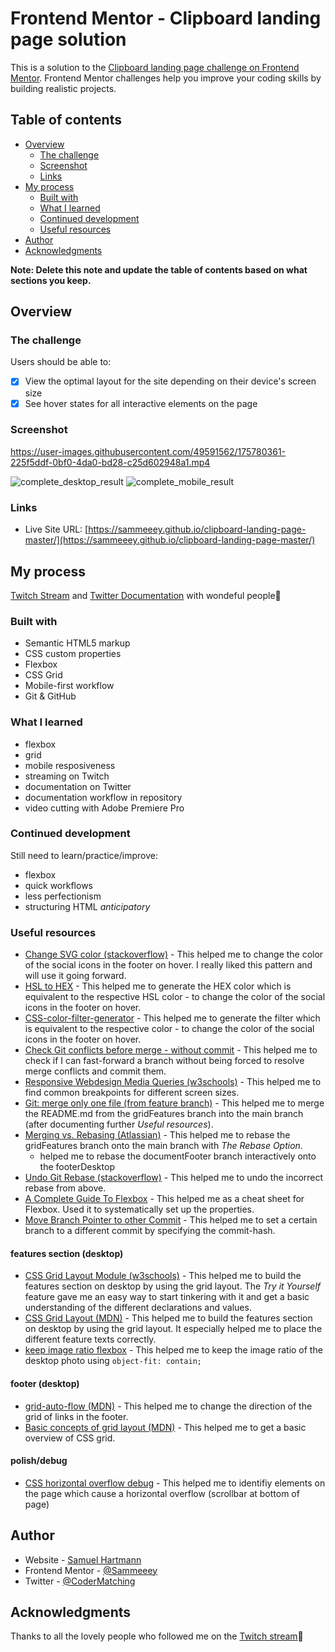 # Frontend Mentor - Clipboard landing page solution

This is a solution to the [Clipboard landing page challenge on Frontend Mentor](https://www.frontendmentor.io/challenges/clipboard-landing-page-5cc9bccd6c4c91111378ecb9). Frontend Mentor challenges help you improve your coding skills by building realistic projects. 

## Table of contents

- [Overview](#overview)
  - [The challenge](#the-challenge)
  - [Screenshot](#screenshot)
  - [Links](#links)
- [My process](#my-process)
  - [Built with](#built-with)
  - [What I learned](#what-i-learned)
  - [Continued development](#continued-development)
  - [Useful resources](#useful-resources)
- [Author](#author)
- [Acknowledgments](#acknowledgments)

**Note: Delete this note and update the table of contents based on what sections you keep.**

## Overview

### The challenge

Users should be able to:

- [x] View the optimal layout for the site depending on their device's screen size
- [x] See hover states for all interactive elements on the page

### Screenshot


https://user-images.githubusercontent.com/49591562/175780361-225f5ddf-0bf0-4da0-bd28-c25d602948a1.mp4


![complete_desktop_result](https://github.com/Sammeeey/clipboard-landing-page-master/blob/f7b3c3cc98e8cc5be2edd046c847606e524231c7/progress_documentation/complete_desktop_result.png)
![complete_mobile_result](https://github.com/Sammeeey/clipboard-landing-page-master/blob/f7b3c3cc98e8cc5be2edd046c847606e524231c7/progress_documentation/complete_mobile_result.png)

<!-- Add a screenshot of your solution. The easiest way to do this is to use Firefox to view your project, right-click the page and select "Take a Screenshot". You can choose either a full-height screenshot or a cropped one based on how long the page is. If it's very long, it might be best to crop it.

Alternatively, you can use a tool like [FireShot](https://getfireshot.com/) to take the screenshot. FireShot has a free option, so you don't need to purchase it. 

Then crop/optimize/edit your image however you like, add it to your project, and update the file path in the image above.

**Note: Delete this note and the paragraphs above when you add your screenshot. If you prefer not to add a screenshot, feel free to remove this entire section.** -->

### Links

- Live Site URL: [https://sammeeey.github.io/clipboard-landing-page-master/](https://sammeeey.github.io/clipboard-landing-page-master/)

## My process

[Twitch Stream](https://www.twitch.tv/collections/7GbOSV2l6hajsQ) and [Twitter Documentation](https://twitter.com/CoderMatching/status/1523894243529527298) with wondeful people🤗

### Built with

- Semantic HTML5 markup
- CSS custom properties
- Flexbox
- CSS Grid
- Mobile-first workflow
- Git & GitHub
<!-- - [React](https://reactjs.org/) - JS library
- [Next.js](https://nextjs.org/) - React framework
- [Styled Components](https://styled-components.com/) - For styles

**Note: These are just examples. Delete this note and replace the list above with your own choices** -->

### What I learned

<!-- Use this section to recap over some of your major learnings while working through this project. Writing these out and providing code samples of areas you want to highlight is a great way to reinforce your own knowledge.

To see how you can add code snippets, see below:

```html
<h1>Some HTML code I'm proud of</h1>
```
```css
.proud-of-this-css {
  color: papayawhip;
}
```
```js
const proudOfThisFunc = () => {
  console.log('🎉')
}
```

If you want more help with writing markdown, we'd recommend checking out [The Markdown Guide](https://www.markdownguide.org/) to learn more.

**Note: Delete this note and the content within this section and replace with your own learnings.** -->

- flexbox
- grid
- mobile resposiveness
- streaming on Twitch
- documentation on Twitter
- documentation workflow in repository
- video cutting with Adobe Premiere Pro

### Continued development

<!-- Use this section to outline areas that you want to continue focusing on in future projects. These could be concepts you're still not completely comfortable with or techniques you found useful that you want to refine and perfect.

**Note: Delete this note and the content within this section and replace with your own plans for continued development.** -->

Still need to learn/practice/improve:
- flexbox
- quick workflows
- less perfectionism
- structuring HTML *anticipatory*

### Useful resources

- [Change SVG color (stackoverflow)](https://stackoverflow.com/a/53336754) - This helped me to change the color of the social icons in the footer on hover. I really liked this pattern and will use it going forward.
- [HSL to HEX](https://htmlcolors.com/hsl-to-hex) - This helped me to generate the HEX color which is equivalent to the respective HSL color - to change the color of the social icons in the footer on hover.
- [CSS-color-filter-generator](https://angel-rs.github.io/css-color-filter-generator/) - This helped me to generate the filter which is equivalent to the respective color - to change the color of the social icons in the footer on hover.
- [Check Git conflicts before merge - without commit](https://code-maven.com/git-check-for-conflicts-before-merge) - This helped me to check if I can fast-forward a branch without being forced to resolve merge conflicts and commit them.
- [Responsive Webdesign Media Queries (w3schools)](https://www.w3schools.com/css/css_rwd_mediaqueries.asp) - This helped me to find common breakpoints for different screen sizes.
- [Git: merge only one file (from feature branch)](https://jasonrudolph.com/blog/2009/02/25/git-tip-how-to-merge-specific-files-from-another-branch/) - This helped me to merge the README.md from the gridFeatures branch into the main branch (after documenting further *Useful resources*).
- [Merging vs. Rebasing (Atlassian)](https://www.atlassian.com/git/tutorials/merging-vs-rebasing) - This helped me to rebase the gridFeatures branch onto the main branch with *The Rebase Option*.
  - helped me to rebase the documentFooter branch interactively onto the footerDesktop
- [Undo Git Rebase (stackoverflow)](https://stackoverflow.com/a/135614) - This helped me to undo the incorrect rebase from above.
- [A Complete Guide To Flexbox](https://css-tricks.com/snippets/css/a-guide-to-flexbox/) - This helped me as a cheat sheet for Flexbox. Used it to systematically set up the properties.
- [Move Branch Pointer to other Commit](https://www.w3docs.com/snippets/git/how-to-move-branch-pointer-to-different-commit.html) - This helped me to set a certain branch to a different commit by specifying the commit-hash.

#### features section (desktop)
- [CSS Grid Layout Module (w3schools)](https://www.w3schools.com/css/css_grid.asp) - This helped me to build the features section on desktop by using the grid layout. The *Try it Yourself* feature gave me an easy way to start tinkering with it and get a basic understanding of the different declarations and values.
- [CSS Grid Layout (MDN)](https://developer.mozilla.org/en-US/docs/Web/CSS/CSS_Grid_Layout) - This helped me to build the features section on desktop by using the grid layout. It especially helped me to place the different feature texts correctly.
- [keep image ratio flexbox](https://stackoverflow.com/a/35916278) - This helped me to keep the image ratio of the desktop photo using `object-fit: contain;`

#### footer (desktop)
- [grid-auto-flow (MDN)](https://developer.mozilla.org/en-US/docs/Web/CSS/grid-auto-flow) - This helped me to change the direction of the grid of links in the footer.
- [Basic concepts of grid layout (MDN)](https://developer.mozilla.org/en-US/docs/Web/CSS/CSS_Grid_Layout/Basic_Concepts_of_Grid_Layout) - This helped me to get a basic overview of CSS grid.

#### polish/debug
- [CSS horizontal overflow debug](https://gist.github.com/cuth/c1ddf2b1ce2fb07e512a) - This helped me to identifiy elements on the page which cause a horizontal overflow (scrollbar at bottom of page)

<!-- **Note: Delete this note and replace the list above with resources that helped you during the challenge. These could come in handy for anyone viewing your solution or for yourself when you look back on this project in the future.** -->

## Author

- Website - [Samuel Hartmann](https://www.SamuelHartmann.de)
- Frontend Mentor - [@Sammeeey](https://www.frontendmentor.io/profile/Sammeeey)
- Twitter - [@CoderMatching](https://www.twitter.com/CoderMatching)

<!-- **Note: Delete this note and add/remove/edit lines above based on what links you'd like to share.** -->

## Acknowledgments

<!-- This is where you can give a hat tip to anyone who helped you out on this project. Perhaps you worked in a team or got some inspiration from someone else's solution. This is the perfect place to give them some credit.

**Note: Delete this note and edit this section's content as necessary. If you completed this challenge by yourself, feel free to delete this section entirely.** -->

Thanks to all the lovely people who followed me on the [Twitch stream](https://www.twitch.tv/collections/7GbOSV2l6hajsQ)🤗
